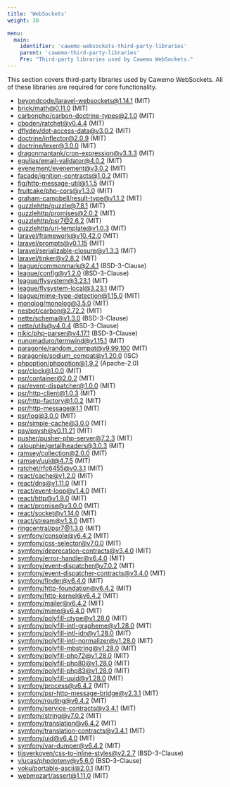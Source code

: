```yaml
---
title: 'WebSockets'
weight: 30

menu:
  main:
    identifier: 'cawemo-websockets-third-party-libraries'
    parent: 'cawemo-third-party-libraries'
    Pre: "Third-party libraries used by Cawemo WebSockets."
---
```


This section covers third-party libraries used by Cawemo WebSockets. All of these libraries are required for core functionality.

- [beyondcode/laravel-websockets@1.14.1](https://github.com/beyondcode/laravel-websockets.git) (MIT)
- [brick/math@0.11.0](https://github.com/brick/math.git) (MIT)
- [carbonphp/carbon-doctrine-types@2.1.0](https://github.com/CarbonPHP/carbon-doctrine-types.git) (MIT)
- [cboden/ratchet@v0.4.4](https://github.com/ratchetphp/Ratchet.git) (MIT)
- [dflydev/dot-access-data@v3.0.2](https://github.com/dflydev/dflydev-dot-access-data.git) (MIT)
- [doctrine/inflector@2.0.9](https://github.com/doctrine/inflector.git) (MIT)
- [doctrine/lexer@3.0.0](https://github.com/doctrine/lexer.git) (MIT)
- [dragonmantank/cron-expression@v3.3.3](https://github.com/dragonmantank/cron-expression.git) (MIT)
- [egulias/email-validator@4.0.2](https://github.com/egulias/EmailValidator.git) (MIT)
- [evenement/evenement@v3.0.2](https://github.com/igorw/evenement.git) (MIT)
- [facade/ignition-contracts@1.0.2](https://github.com/facade/ignition-contracts.git) (MIT)
- [fig/http-message-util@1.1.5](https://github.com/php-fig/http-message-util.git) (MIT)
- [fruitcake/php-cors@v1.3.0](https://github.com/fruitcake/php-cors.git) (MIT)
- [graham-campbell/result-type@v1.1.2](https://github.com/GrahamCampbell/Result-Type.git) (MIT)
- [guzzlehttp/guzzle@7.8.1](https://github.com/guzzle/guzzle.git) (MIT)
- [guzzlehttp/promises@2.0.2](https://github.com/guzzle/promises.git) (MIT)
- [guzzlehttp/psr7@2.6.2](https://github.com/guzzle/psr7.git) (MIT)
- [guzzlehttp/uri-template@v1.0.3](https://github.com/guzzle/uri-template.git) (MIT)
- [laravel/framework@v10.42.0](https://github.com/laravel/framework.git) (MIT)
- [laravel/prompts@v0.1.15](https://github.com/laravel/prompts.git) (MIT)
- [laravel/serializable-closure@v1.3.3](https://github.com/laravel/serializable-closure.git) (MIT)
- [laravel/tinker@v2.8.2](https://github.com/laravel/tinker.git) (MIT)
- [league/commonmark@2.4.1](https://github.com/thephpleague/commonmark.git) (BSD-3-Clause)
- [league/config@v1.2.0](https://github.com/thephpleague/config.git) (BSD-3-Clause)
- [league/flysystem@3.23.1](https://github.com/thephpleague/flysystem.git) (MIT)
- [league/flysystem-local@3.23.1](https://github.com/thephpleague/flysystem-local.git) (MIT)
- [league/mime-type-detection@1.15.0](https://github.com/thephpleague/mime-type-detection.git) (MIT)
- [monolog/monolog@3.5.0](https://github.com/Seldaek/monolog.git) (MIT)
- [nesbot/carbon@2.72.2](https://github.com/briannesbitt/Carbon.git) (MIT)
- [nette/schema@v1.3.0](https://github.com/nette/schema.git) (BSD-3-Clause)
- [nette/utils@v4.0.4](https://github.com/nette/utils.git) (BSD-3-Clause)
- [nikic/php-parser@v4.17.1](https://github.com/nikic/PHP-Parser.git) (BSD-3-Clause)
- [nunomaduro/termwind@v1.15.1](https://github.com/nunomaduro/termwind.git) (MIT)
- [paragonie/random_compat@v9.99.100](https://github.com/paragonie/random_compat.git) (MIT)
- [paragonie/sodium_compat@v1.20.0](https://github.com/paragonie/sodium_compat.git) (ISC)
- [phpoption/phpoption@1.9.2](https://github.com/schmittjoh/php-option.git) (Apache-2.0)
- [psr/clock@1.0.0](https://github.com/php-fig/clock.git) (MIT)
- [psr/container@2.0.2](https://github.com/php-fig/container.git) (MIT)
- [psr/event-dispatcher@1.0.0](https://github.com/php-fig/event-dispatcher.git) (MIT)
- [psr/http-client@1.0.3](https://github.com/php-fig/http-client.git) (MIT)
- [psr/http-factory@1.0.2](https://github.com/php-fig/http-factory.git) (MIT)
- [psr/http-message@1.1](https://github.com/php-fig/http-message.git) (MIT)
- [psr/log@3.0.0](https://github.com/php-fig/log.git) (MIT)
- [psr/simple-cache@3.0.0](https://github.com/php-fig/simple-cache.git) (MIT)
- [psy/psysh@v0.11.21](https://github.com/bobthecow/psysh.git) (MIT)
- [pusher/pusher-php-server@7.2.3](https://github.com/pusher/pusher-http-php.git) (MIT)
- [ralouphie/getallheaders@3.0.3](https://github.com/ralouphie/getallheaders.git) (MIT)
- [ramsey/collection@2.0.0](https://github.com/ramsey/collection.git) (MIT)
- [ramsey/uuid@4.7.5](https://github.com/ramsey/uuid.git) (MIT)
- [ratchet/rfc6455@v0.3.1](https://github.com/ratchetphp/RFC6455.git) (MIT)
- [react/cache@v1.2.0](https://github.com/reactphp/cache.git) (MIT)
- [react/dns@v1.11.0](https://github.com/reactphp/dns.git) (MIT)
- [react/event-loop@v1.4.0](https://github.com/reactphp/event-loop.git) (MIT)
- [react/http@v1.9.0](https://github.com/reactphp/http.git) (MIT)
- [react/promise@v3.0.0](https://github.com/reactphp/promise.git) (MIT)
- [react/socket@v1.14.0](https://github.com/reactphp/socket.git) (MIT)
- [react/stream@v1.3.0](https://github.com/reactphp/stream.git) (MIT)
- [ringcentral/psr7@1.3.0](https://github.com/ringcentral/psr7.git) (MIT)
- [symfony/console@v6.4.2](https://github.com/symfony/console.git) (MIT)
- [symfony/css-selector@v7.0.0](https://github.com/symfony/css-selector.git) (MIT)
- [symfony/deprecation-contracts@v3.4.0](https://github.com/symfony/deprecation-contracts.git) (MIT)
- [symfony/error-handler@v6.4.0](https://github.com/symfony/error-handler.git) (MIT)
- [symfony/event-dispatcher@v7.0.2](https://github.com/symfony/event-dispatcher.git) (MIT)
- [symfony/event-dispatcher-contracts@v3.4.0](https://github.com/symfony/event-dispatcher-contracts.git) (MIT)
- [symfony/finder@v6.4.0](https://github.com/symfony/finder.git) (MIT)
- [symfony/http-foundation@v6.4.2](https://github.com/symfony/http-foundation.git) (MIT)
- [symfony/http-kernel@v6.4.2](https://github.com/symfony/http-kernel.git) (MIT)
- [symfony/mailer@v6.4.2](https://github.com/symfony/mailer.git) (MIT)
- [symfony/mime@v6.4.0](https://github.com/symfony/mime.git) (MIT)
- [symfony/polyfill-ctype@v1.28.0](https://github.com/symfony/polyfill-ctype.git) (MIT)
- [symfony/polyfill-intl-grapheme@v1.28.0](https://github.com/symfony/polyfill-intl-grapheme.git) (MIT)
- [symfony/polyfill-intl-idn@v1.28.0](https://github.com/symfony/polyfill-intl-idn.git) (MIT)
- [symfony/polyfill-intl-normalizer@v1.28.0](https://github.com/symfony/polyfill-intl-normalizer.git) (MIT)
- [symfony/polyfill-mbstring@v1.28.0](https://github.com/symfony/polyfill-mbstring.git) (MIT)
- [symfony/polyfill-php72@v1.28.0](https://github.com/symfony/polyfill-php72.git) (MIT)
- [symfony/polyfill-php80@v1.28.0](https://github.com/symfony/polyfill-php80.git) (MIT)
- [symfony/polyfill-php83@v1.28.0](https://github.com/symfony/polyfill-php83.git) (MIT)
- [symfony/polyfill-uuid@v1.28.0](https://github.com/symfony/polyfill-uuid.git) (MIT)
- [symfony/process@v6.4.2](https://github.com/symfony/process.git) (MIT)
- [symfony/psr-http-message-bridge@v2.3.1](https://github.com/symfony/psr-http-message-bridge.git) (MIT)
- [symfony/routing@v6.4.2](https://github.com/symfony/routing.git) (MIT)
- [symfony/service-contracts@v3.4.1](https://github.com/symfony/service-contracts.git) (MIT)
- [symfony/string@v7.0.2](https://github.com/symfony/string.git) (MIT)
- [symfony/translation@v6.4.2](https://github.com/symfony/translation.git) (MIT)
- [symfony/translation-contracts@v3.4.1](https://github.com/symfony/translation-contracts.git) (MIT)
- [symfony/uid@v6.4.0](https://github.com/symfony/uid.git) (MIT)
- [symfony/var-dumper@v6.4.2](https://github.com/symfony/var-dumper.git) (MIT)
- [tijsverkoyen/css-to-inline-styles@v2.2.7](https://github.com/tijsverkoyen/CssToInlineStyles.git) (BSD-3-Clause)
- [vlucas/phpdotenv@v5.6.0](https://github.com/vlucas/phpdotenv.git) (BSD-3-Clause)
- [voku/portable-ascii@2.0.1](https://github.com/voku/portable-ascii.git) (MIT)
- [webmozart/assert@1.11.0](https://github.com/webmozarts/assert.git) (MIT)
